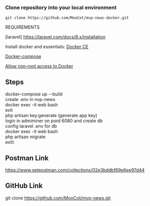 ### Clone repository into your local environment

~~~
git clone https://github.com/MooCot/mvp-news-docker.git
~~~

REQUIREMENTS

[laravel] https://laravel.com/docs/8.x/installation

Install docker and essentials:
[Docker CE](https://docs.docker.com/engine/installation/linux/docker-ce/ubuntu/)

[Docker-compose](https://docs.docker.com/compose/install/#install-compose)

[Allow non-root access to Docker](https://docs.docker.com/engine/installation/linux/linux-postinstall/#manage-docker-as-a-non-root-user)

Steps
-------------------------------------

docker-compose up --build\
create .env in nvp-news\
docker exec -it web bash\
exit\
php artisan key:generate (generate app key)\
login in admiminer on pord 6080 and create db\
config laravel .env for db\
docker exec -it web bash\
php artisan migrate\
exit\

Postman Link
-------------------------------------
https://www.getpostman.com/collections/02e3bddbf69e6ee97d44

GitHub Link
-------------------------------------
git clone https://github.com/MooCot/mvp-news.git